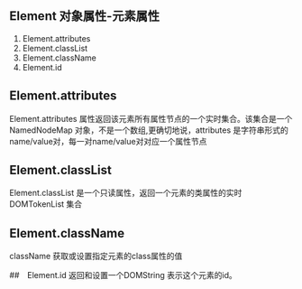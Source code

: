 
## Element 对象属性-元素属性
1. Element.attributes
2. Element.classList
3. Element.className
4. Element.id

## Element.attributes
Element.attributes 属性返回该元素所有属性节点的一个实时集合。该集合是一个 NamedNodeMap 对象，不是一个数组,更确切地说，attributes 是字符串形式的name/value对，每一对name/value对对应一个属性节点

## Element.classList 
Element.classList 是一个只读属性，返回一个元素的类属性的实时DOMTokenList 集合

## Element.className
className 获取或设置指定元素的class属性的值

##　Element.id
返回和设置一个DOMString 表示这个元素的id。
